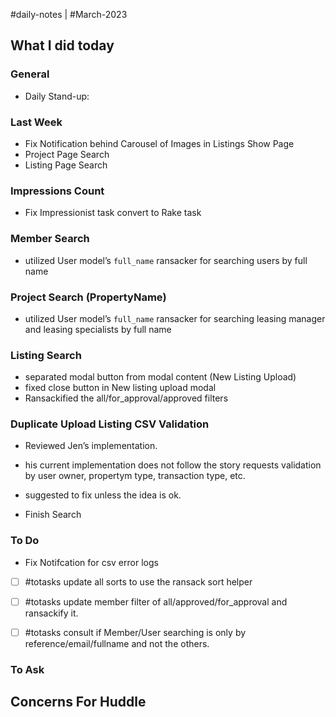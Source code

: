 #daily-notes | #March-2023

## What I did today


### General

- Daily Stand-up: 

### Last Week
- Fix Notification behind Carousel of Images in Listings Show Page
- Project Page Search
- Listing Page Search

### Impressions Count
- Fix Impressionist task convert to Rake task

### Member Search
- utilized User model’s `full_name` ransacker for searching users by full name

### Project Search (PropertyName)
- utilized User model’s `full_name` ransacker for searching leasing manager and leasing specialists by full name

### Listing Search
- separated modal button from modal content (New Listing Upload)
- fixed close button in New listing upload modal
- Ransackified the all/for_approval/approved filters

### Duplicate Upload Listing CSV Validation
- Reviewed Jen’s implementation.
- his current implementation does not follow the story requests validation by user owner, propertym type, transaction type, etc.
- suggested to fix unless the idea is ok.

- Finish Search
### To Do
- Fix Notifcation for csv error logs
- [ ] #totasks update all sorts to use the ransack sort helper
- [ ] #totasks update member filter of all/approved/for_approval and ransackify it.
- [ ] #totasks consult if Member/User searching is only by reference/email/fullname and not the others.


### To Ask


## Concerns For Huddle

